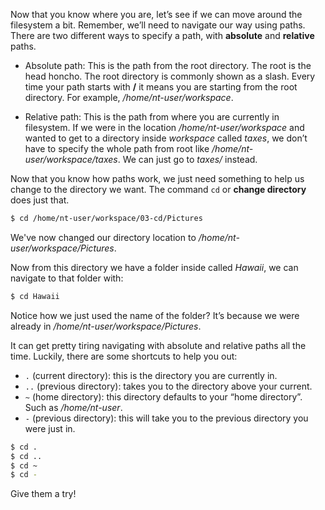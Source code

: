 Now that you know where you are, let’s see if we can move around the filesystem a bit. Remember, we’ll need to navigate our way using paths. There are two different ways to specify a path, with **absolute** and **relative** paths. 

- Absolute path: This is the path from the root directory. The root is the head honcho. The root directory is commonly shown as a slash. Every time your path starts with **/** it means you are starting from the root directory. For example, */home/nt-user/workspace*.

- Relative path: This is the path from where you are currently in filesystem. If we were in the location */home/nt-user/workspace* and wanted to get to a directory inside *workspace* called *taxes*, we don’t have to specify the whole path from root like */home/nt-user/workspace/taxes*. We can just go to *taxes/* instead.

Now that you know how paths work, we just need something to help us change to the directory we want. The command `cd` or **change directory** does just that. 

```bash
$ cd /home/nt-user/workspace/03-cd/Pictures
```

We've now changed our directory location to */home/nt-user/workspace/Pictures*.

Now from this directory we have a folder inside called *Hawaii*, we can navigate to that folder with:

```bash
$ cd Hawaii
```

Notice how we just used the name of the folder? It’s because we were already in */home/nt-user/workspace/Pictures*.

It can get pretty tiring navigating with absolute and relative paths all the time. Luckily, there are some shortcuts to help you out: 

- `.`  (current directory): this is the directory you are currently in.
- `..` (previous directory): takes you to the directory above your current.
- `~`  (home directory): this directory defaults to your “home directory”. Such as */home/nt-user*.
- `-`  (previous directory): this will take you to the previous directory you were just in.

```bash
$ cd .
$ cd ..
$ cd ~
$ cd -
```

Give them a try!
